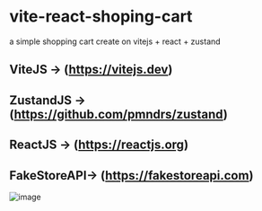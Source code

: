 # vite-react-shoping-cart
a simple  shopping cart create on vitejs + react + zustand

## ViteJS -> (https://vitejs.dev)

## ZustandJS -> (https://github.com/pmndrs/zustand)

## ReactJS -> (https://reactjs.org)

## FakeStoreAPI-> (https://fakestoreapi.com)


![image](https://user-images.githubusercontent.com/91832381/184002113-d1585fa5-f325-4a9a-adfb-7045634bc503.png)

